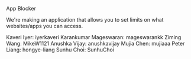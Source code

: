 App Blocker

We're making an application that allows you to set limits on what websites/apps you can access.

Kaveri Iyer: iyerkaveri
Karankumar Mageswaran: mageswarankk
Ziming Wang: MikeW1121
Anushka Vijay: anushkavijay
Mujia Chen: mujiaaa
Peter Liang: hongye-liang
Sunhu Choi: SunhuChoi
